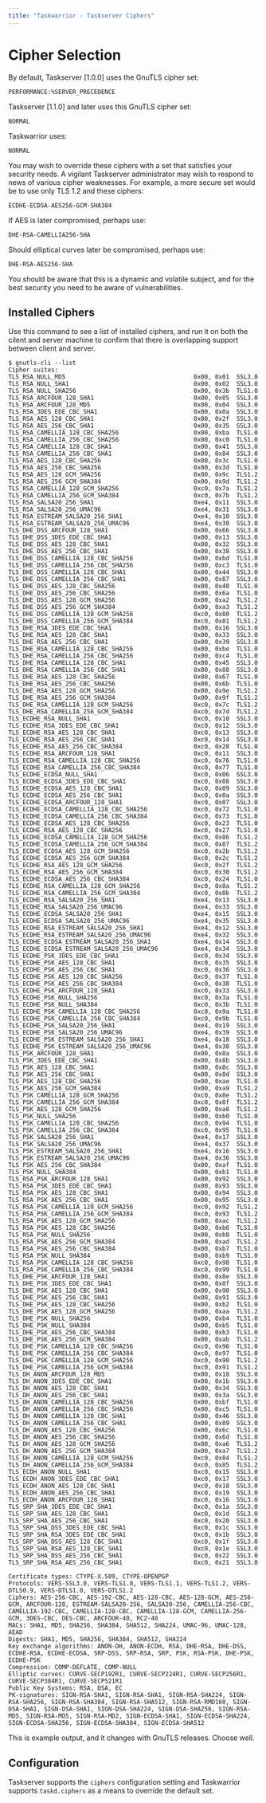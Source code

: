 ```yaml
---
title: "Taskwarrior - Taskserver Ciphers"
---
```



# Cipher Selection

By default, Taskserver [1.0.0] uses the GnuTLS cipher
set:

    PERFORMANCE:%SERVER_PRECEDENCE

Taskserver [1.1.0] and later uses this GnuTLS cipher set:

    NORMAL

Taskwarrior uses:

    NORMAL

You may wish to override these ciphers with a set that satisfies your security
needs. A vigilant Taskserver administrator may wish to respond to news of
various cipher weaknesses. For example, a more secure set would be to use only
TLS 1.2 and these ciphers:

    ECDHE-ECDSA-AES256-GCM-SHA384

If AES is later compromised, perhaps use:

    DHE-RSA-CAMELLIA256-SHA

Should elliptical curves later be compromised, perhaps use:

    DHE-RSA-AES256-SHA

You should be aware that this is a dynamic and volatile subject, and for the
best security you need to be aware of vulnerabilities.


## Installed Ciphers

Use this command to see a list of installed ciphers, and run it on both the
cilent and server machine to confirm that there is overlapping support between
client and server.

    $ gnutls-cli --list
    Cipher suites:
    TLS_RSA_NULL_MD5                                    0x00, 0x01  SSL3.0
    TLS_RSA_NULL_SHA1                                   0x00, 0x02  SSL3.0
    TLS_RSA_NULL_SHA256                                 0x00, 0x3b  TLS1.0
    TLS_RSA_ARCFOUR_128_SHA1                            0x00, 0x05  SSL3.0
    TLS_RSA_ARCFOUR_128_MD5                             0x00, 0x04  SSL3.0
    TLS_RSA_3DES_EDE_CBC_SHA1                           0x00, 0x0a  SSL3.0
    TLS_RSA_AES_128_CBC_SHA1                            0x00, 0x2f  SSL3.0
    TLS_RSA_AES_256_CBC_SHA1                            0x00, 0x35  SSL3.0
    TLS_RSA_CAMELLIA_128_CBC_SHA256                     0x00, 0xba  TLS1.0
    TLS_RSA_CAMELLIA_256_CBC_SHA256                     0x00, 0xc0  TLS1.0
    TLS_RSA_CAMELLIA_128_CBC_SHA1                       0x00, 0x41  SSL3.0
    TLS_RSA_CAMELLIA_256_CBC_SHA1                       0x00, 0x84  SSL3.0
    TLS_RSA_AES_128_CBC_SHA256                          0x00, 0x3c  TLS1.0
    TLS_RSA_AES_256_CBC_SHA256                          0x00, 0x3d  TLS1.0
    TLS_RSA_AES_128_GCM_SHA256                          0x00, 0x9c  TLS1.2
    TLS_RSA_AES_256_GCM_SHA384                          0x00, 0x9d  TLS1.2
    TLS_RSA_CAMELLIA_128_GCM_SHA256                     0xc0, 0x7a  TLS1.2
    TLS_RSA_CAMELLIA_256_GCM_SHA384                     0xc0, 0x7b  TLS1.2
    TLS_RSA_SALSA20_256_SHA1                            0xe4, 0x11  SSL3.0
    TLS_RSA_SALSA20_256_UMAC96                          0xe4, 0x31  SSL3.0
    TLS_RSA_ESTREAM_SALSA20_256_SHA1                    0xe4, 0x10  SSL3.0
    TLS_RSA_ESTREAM_SALSA20_256_UMAC96                  0xe4, 0x30  SSL3.0
    TLS_DHE_DSS_ARCFOUR_128_SHA1                        0x00, 0x66  SSL3.0
    TLS_DHE_DSS_3DES_EDE_CBC_SHA1                       0x00, 0x13  SSL3.0
    TLS_DHE_DSS_AES_128_CBC_SHA1                        0x00, 0x32  SSL3.0
    TLS_DHE_DSS_AES_256_CBC_SHA1                        0x00, 0x38  SSL3.0
    TLS_DHE_DSS_CAMELLIA_128_CBC_SHA256                 0x00, 0xbd  TLS1.0
    TLS_DHE_DSS_CAMELLIA_256_CBC_SHA256                 0x00, 0xc3  TLS1.0
    TLS_DHE_DSS_CAMELLIA_128_CBC_SHA1                   0x00, 0x44  SSL3.0
    TLS_DHE_DSS_CAMELLIA_256_CBC_SHA1                   0x00, 0x87  SSL3.0
    TLS_DHE_DSS_AES_128_CBC_SHA256                      0x00, 0x40  TLS1.0
    TLS_DHE_DSS_AES_256_CBC_SHA256                      0x00, 0x6a  TLS1.0
    TLS_DHE_DSS_AES_128_GCM_SHA256                      0x00, 0xa2  TLS1.2
    TLS_DHE_DSS_AES_256_GCM_SHA384                      0x00, 0xa3  TLS1.2
    TLS_DHE_DSS_CAMELLIA_128_GCM_SHA256                 0xc0, 0x80  TLS1.2
    TLS_DHE_DSS_CAMELLIA_256_GCM_SHA384                 0xc0, 0x81  TLS1.2
    TLS_DHE_RSA_3DES_EDE_CBC_SHA1                       0x00, 0x16  SSL3.0
    TLS_DHE_RSA_AES_128_CBC_SHA1                        0x00, 0x33  SSL3.0
    TLS_DHE_RSA_AES_256_CBC_SHA1                        0x00, 0x39  SSL3.0
    TLS_DHE_RSA_CAMELLIA_128_CBC_SHA256                 0x00, 0xbe  TLS1.0
    TLS_DHE_RSA_CAMELLIA_256_CBC_SHA256                 0x00, 0xc4  TLS1.0
    TLS_DHE_RSA_CAMELLIA_128_CBC_SHA1                   0x00, 0x45  SSL3.0
    TLS_DHE_RSA_CAMELLIA_256_CBC_SHA1                   0x00, 0x88  SSL3.0
    TLS_DHE_RSA_AES_128_CBC_SHA256                      0x00, 0x67  TLS1.0
    TLS_DHE_RSA_AES_256_CBC_SHA256                      0x00, 0x6b  TLS1.0
    TLS_DHE_RSA_AES_128_GCM_SHA256                      0x00, 0x9e  TLS1.2
    TLS_DHE_RSA_AES_256_GCM_SHA384                      0x00, 0x9f  TLS1.2
    TLS_DHE_RSA_CAMELLIA_128_GCM_SHA256                 0xc0, 0x7c  TLS1.2
    TLS_DHE_RSA_CAMELLIA_256_GCM_SHA384                 0xc0, 0x7d  TLS1.2
    TLS_ECDHE_RSA_NULL_SHA1                             0xc0, 0x10  SSL3.0
    TLS_ECDHE_RSA_3DES_EDE_CBC_SHA1                     0xc0, 0x12  SSL3.0
    TLS_ECDHE_RSA_AES_128_CBC_SHA1                      0xc0, 0x13  SSL3.0
    TLS_ECDHE_RSA_AES_256_CBC_SHA1                      0xc0, 0x14  SSL3.0
    TLS_ECDHE_RSA_AES_256_CBC_SHA384                    0xc0, 0x28  TLS1.0
    TLS_ECDHE_RSA_ARCFOUR_128_SHA1                      0xc0, 0x11  SSL3.0
    TLS_ECDHE_RSA_CAMELLIA_128_CBC_SHA256               0xc0, 0x76  TLS1.0
    TLS_ECDHE_RSA_CAMELLIA_256_CBC_SHA384               0xc0, 0x77  TLS1.0
    TLS_ECDHE_ECDSA_NULL_SHA1                           0xc0, 0x06  SSL3.0
    TLS_ECDHE_ECDSA_3DES_EDE_CBC_SHA1                   0xc0, 0x08  SSL3.0
    TLS_ECDHE_ECDSA_AES_128_CBC_SHA1                    0xc0, 0x09  SSL3.0
    TLS_ECDHE_ECDSA_AES_256_CBC_SHA1                    0xc0, 0x0a  SSL3.0
    TLS_ECDHE_ECDSA_ARCFOUR_128_SHA1                    0xc0, 0x07  SSL3.0
    TLS_ECDHE_ECDSA_CAMELLIA_128_CBC_SHA256             0xc0, 0x72  TLS1.0
    TLS_ECDHE_ECDSA_CAMELLIA_256_CBC_SHA384             0xc0, 0x73  TLS1.0
    TLS_ECDHE_ECDSA_AES_128_CBC_SHA256                  0xc0, 0x23  TLS1.0
    TLS_ECDHE_RSA_AES_128_CBC_SHA256                    0xc0, 0x27  TLS1.0
    TLS_ECDHE_ECDSA_CAMELLIA_128_GCM_SHA256             0xc0, 0x86  TLS1.2
    TLS_ECDHE_ECDSA_CAMELLIA_256_GCM_SHA384             0xc0, 0x87  TLS1.2
    TLS_ECDHE_ECDSA_AES_128_GCM_SHA256                  0xc0, 0x2b  TLS1.2
    TLS_ECDHE_ECDSA_AES_256_GCM_SHA384                  0xc0, 0x2c  TLS1.2
    TLS_ECDHE_RSA_AES_128_GCM_SHA256                    0xc0, 0x2f  TLS1.2
    TLS_ECDHE_RSA_AES_256_GCM_SHA384                    0xc0, 0x30  TLS1.2
    TLS_ECDHE_ECDSA_AES_256_CBC_SHA384                  0xc0, 0x24  TLS1.0
    TLS_ECDHE_RSA_CAMELLIA_128_GCM_SHA256               0xc0, 0x8a  TLS1.2
    TLS_ECDHE_RSA_CAMELLIA_256_GCM_SHA384               0xc0, 0x8b  TLS1.2
    TLS_ECDHE_RSA_SALSA20_256_SHA1                      0xe4, 0x13  SSL3.0
    TLS_ECDHE_RSA_SALSA20_256_UMAC96                    0xe4, 0x33  SSL3.0
    TLS_ECDHE_ECDSA_SALSA20_256_SHA1                    0xe4, 0x15  SSL3.0
    TLS_ECDHE_ECDSA_SALSA20_256_UMAC96                  0xe4, 0x35  SSL3.0
    TLS_ECDHE_RSA_ESTREAM_SALSA20_256_SHA1              0xe4, 0x12  SSL3.0
    TLS_ECDHE_RSA_ESTREAM_SALSA20_256_UMAC96            0xe4, 0x32  SSL3.0
    TLS_ECDHE_ECDSA_ESTREAM_SALSA20_256_SHA1            0xe4, 0x14  SSL3.0
    TLS_ECDHE_ECDSA_ESTREAM_SALSA20_256_UMAC96          0xe4, 0x34  SSL3.0
    TLS_ECDHE_PSK_3DES_EDE_CBC_SHA1                     0xc0, 0x34  SSL3.0
    TLS_ECDHE_PSK_AES_128_CBC_SHA1                      0xc0, 0x35  SSL3.0
    TLS_ECDHE_PSK_AES_256_CBC_SHA1                      0xc0, 0x36  SSL3.0
    TLS_ECDHE_PSK_AES_128_CBC_SHA256                    0xc0, 0x37  TLS1.0
    TLS_ECDHE_PSK_AES_256_CBC_SHA384                    0xc0, 0x38  TLS1.0
    TLS_ECDHE_PSK_ARCFOUR_128_SHA1                      0xc0, 0x33  SSL3.0
    TLS_ECDHE_PSK_NULL_SHA256                           0xc0, 0x3a  TLS1.0
    TLS_ECDHE_PSK_NULL_SHA384                           0xc0, 0x3b  TLS1.0
    TLS_ECDHE_PSK_CAMELLIA_128_CBC_SHA256               0xc0, 0x9a  TLS1.0
    TLS_ECDHE_PSK_CAMELLIA_256_CBC_SHA384               0xc0, 0x9b  TLS1.0
    TLS_ECDHE_PSK_SALSA20_256_SHA1                      0xe4, 0x19  SSL3.0
    TLS_ECDHE_PSK_SALSA20_256_UMAC96                    0xe4, 0x39  SSL3.0
    TLS_ECDHE_PSK_ESTREAM_SALSA20_256_SHA1              0xe4, 0x18  SSL3.0
    TLS_ECDHE_PSK_ESTREAM_SALSA20_256_UMAC96            0xe4, 0x38  SSL3.0
    TLS_PSK_ARCFOUR_128_SHA1                            0x00, 0x8a  SSL3.0
    TLS_PSK_3DES_EDE_CBC_SHA1                           0x00, 0x8b  SSL3.0
    TLS_PSK_AES_128_CBC_SHA1                            0x00, 0x8c  SSL3.0
    TLS_PSK_AES_256_CBC_SHA1                            0x00, 0x8d  SSL3.0
    TLS_PSK_AES_128_CBC_SHA256                          0x00, 0xae  TLS1.0
    TLS_PSK_AES_256_GCM_SHA384                          0x00, 0xa9  TLS1.2
    TLS_PSK_CAMELLIA_128_GCM_SHA256                     0xc0, 0x8e  TLS1.2
    TLS_PSK_CAMELLIA_256_GCM_SHA384                     0xc0, 0x8f  TLS1.2
    TLS_PSK_AES_128_GCM_SHA256                          0x00, 0xa8  TLS1.2
    TLS_PSK_NULL_SHA256                                 0x00, 0xb0  TLS1.0
    TLS_PSK_CAMELLIA_128_CBC_SHA256                     0xc0, 0x94  TLS1.0
    TLS_PSK_CAMELLIA_256_CBC_SHA384                     0xc0, 0x95  TLS1.0
    TLS_PSK_SALSA20_256_SHA1                            0xe4, 0x17  SSL3.0
    TLS_PSK_SALSA20_256_UMAC96                          0xe4, 0x37  SSL3.0
    TLS_PSK_ESTREAM_SALSA20_256_SHA1                    0xe4, 0x16  SSL3.0
    TLS_PSK_ESTREAM_SALSA20_256_UMAC96                  0xe4, 0x36  SSL3.0
    TLS_PSK_AES_256_CBC_SHA384                          0x00, 0xaf  TLS1.0
    TLS_PSK_NULL_SHA384                                 0x00, 0xb1  TLS1.0
    TLS_RSA_PSK_ARCFOUR_128_SHA1                        0x00, 0x92  SSL3.0
    TLS_RSA_PSK_3DES_EDE_CBC_SHA1                       0x00, 0x93  SSL3.0
    TLS_RSA_PSK_AES_128_CBC_SHA1                        0x00, 0x94  SSL3.0
    TLS_RSA_PSK_AES_256_CBC_SHA1                        0x00, 0x95  SSL3.0
    TLS_RSA_PSK_CAMELLIA_128_GCM_SHA256                 0xc0, 0x92  TLS1.2
    TLS_RSA_PSK_CAMELLIA_256_GCM_SHA384                 0xc0, 0x93  TLS1.2
    TLS_RSA_PSK_AES_128_GCM_SHA256                      0x00, 0xac  TLS1.2
    TLS_RSA_PSK_AES_128_CBC_SHA256                      0x00, 0xb6  TLS1.0
    TLS_RSA_PSK_NULL_SHA256                             0x00, 0xb8  TLS1.0
    TLS_RSA_PSK_AES_256_GCM_SHA384                      0x00, 0xad  TLS1.2
    TLS_RSA_PSK_AES_256_CBC_SHA384                      0x00, 0xb7  TLS1.0
    TLS_RSA_PSK_NULL_SHA384                             0x00, 0xb9  TLS1.0
    TLS_RSA_PSK_CAMELLIA_128_CBC_SHA256                 0xc0, 0x98  TLS1.0
    TLS_RSA_PSK_CAMELLIA_256_CBC_SHA384                 0xc0, 0x99  TLS1.0
    TLS_DHE_PSK_ARCFOUR_128_SHA1                        0x00, 0x8e  SSL3.0
    TLS_DHE_PSK_3DES_EDE_CBC_SHA1                       0x00, 0x8f  SSL3.0
    TLS_DHE_PSK_AES_128_CBC_SHA1                        0x00, 0x90  SSL3.0
    TLS_DHE_PSK_AES_256_CBC_SHA1                        0x00, 0x91  SSL3.0
    TLS_DHE_PSK_AES_128_CBC_SHA256                      0x00, 0xb2  TLS1.0
    TLS_DHE_PSK_AES_128_GCM_SHA256                      0x00, 0xaa  TLS1.2
    TLS_DHE_PSK_NULL_SHA256                             0x00, 0xb4  TLS1.0
    TLS_DHE_PSK_NULL_SHA384                             0x00, 0xb5  TLS1.0
    TLS_DHE_PSK_AES_256_CBC_SHA384                      0x00, 0xb3  TLS1.0
    TLS_DHE_PSK_AES_256_GCM_SHA384                      0x00, 0xab  TLS1.2
    TLS_DHE_PSK_CAMELLIA_128_CBC_SHA256                 0xc0, 0x96  TLS1.0
    TLS_DHE_PSK_CAMELLIA_256_CBC_SHA384                 0xc0, 0x97  TLS1.0
    TLS_DHE_PSK_CAMELLIA_128_GCM_SHA256                 0xc0, 0x90  TLS1.2
    TLS_DHE_PSK_CAMELLIA_256_GCM_SHA384                 0xc0, 0x91  TLS1.2
    TLS_DH_ANON_ARCFOUR_128_MD5                         0x00, 0x18  SSL3.0
    TLS_DH_ANON_3DES_EDE_CBC_SHA1                       0x00, 0x1b  SSL3.0
    TLS_DH_ANON_AES_128_CBC_SHA1                        0x00, 0x34  SSL3.0
    TLS_DH_ANON_AES_256_CBC_SHA1                        0x00, 0x3a  SSL3.0
    TLS_DH_ANON_CAMELLIA_128_CBC_SHA256                 0x00, 0xbf  TLS1.0
    TLS_DH_ANON_CAMELLIA_256_CBC_SHA256                 0x00, 0xc5  TLS1.0
    TLS_DH_ANON_CAMELLIA_128_CBC_SHA1                   0x00, 0x46  SSL3.0
    TLS_DH_ANON_CAMELLIA_256_CBC_SHA1                   0x00, 0x89  SSL3.0
    TLS_DH_ANON_AES_128_CBC_SHA256                      0x00, 0x6c  TLS1.0
    TLS_DH_ANON_AES_256_CBC_SHA256                      0x00, 0x6d  TLS1.0
    TLS_DH_ANON_AES_128_GCM_SHA256                      0x00, 0xa6  TLS1.2
    TLS_DH_ANON_AES_256_GCM_SHA384                      0x00, 0xa7  TLS1.2
    TLS_DH_ANON_CAMELLIA_128_GCM_SHA256                 0xc0, 0x84  TLS1.2
    TLS_DH_ANON_CAMELLIA_256_GCM_SHA384                 0xc0, 0x85  TLS1.2
    TLS_ECDH_ANON_NULL_SHA1                             0xc0, 0x15  SSL3.0
    TLS_ECDH_ANON_3DES_EDE_CBC_SHA1                     0xc0, 0x17  SSL3.0
    TLS_ECDH_ANON_AES_128_CBC_SHA1                      0xc0, 0x18  SSL3.0
    TLS_ECDH_ANON_AES_256_CBC_SHA1                      0xc0, 0x19  SSL3.0
    TLS_ECDH_ANON_ARCFOUR_128_SHA1                      0xc0, 0x16  SSL3.0
    TLS_SRP_SHA_3DES_EDE_CBC_SHA1                       0xc0, 0x1a  SSL3.0
    TLS_SRP_SHA_AES_128_CBC_SHA1                        0xc0, 0x1d  SSL3.0
    TLS_SRP_SHA_AES_256_CBC_SHA1                        0xc0, 0x20  SSL3.0
    TLS_SRP_SHA_DSS_3DES_EDE_CBC_SHA1                   0xc0, 0x1c  SSL3.0
    TLS_SRP_SHA_RSA_3DES_EDE_CBC_SHA1                   0xc0, 0x1b  SSL3.0
    TLS_SRP_SHA_DSS_AES_128_CBC_SHA1                    0xc0, 0x1f  SSL3.0
    TLS_SRP_SHA_RSA_AES_128_CBC_SHA1                    0xc0, 0x1e  SSL3.0
    TLS_SRP_SHA_DSS_AES_256_CBC_SHA1                    0xc0, 0x22  SSL3.0
    TLS_SRP_SHA_RSA_AES_256_CBC_SHA1                    0xc0, 0x21  SSL3.0

    Certificate types: CTYPE-X.509, CTYPE-OPENPGP
    Protocols: VERS-SSL3.0, VERS-TLS1.0, VERS-TLS1.1, VERS-TLS1.2, VERS-DTLS0.9, VERS-DTLS1.0, VERS-DTLS1.2
    Ciphers: AES-256-CBC, AES-192-CBC, AES-128-CBC, AES-128-GCM, AES-256-GCM, ARCFOUR-128, ESTREAM-SALSA20-256, SALSA20-256, CAMELLIA-256-CBC, CAMELLIA-192-CBC, CAMELLIA-128-CBC, CAMELLIA-128-GCM, CAMELLIA-256-GCM, 3DES-CBC, DES-CBC, ARCFOUR-40, RC2-40
    MACs: SHA1, MD5, SHA256, SHA384, SHA512, SHA224, UMAC-96, UMAC-128, AEAD
    Digests: SHA1, MD5, SHA256, SHA384, SHA512, SHA224
    Key exchange algorithms: ANON-DH, ANON-ECDH, RSA, DHE-RSA, DHE-DSS, ECDHE-RSA, ECDHE-ECDSA, SRP-DSS, SRP-RSA, SRP, PSK, RSA-PSK, DHE-PSK, ECDHE-PSK
    Compression: COMP-DEFLATE, COMP-NULL
    Elliptic curves: CURVE-SECP192R1, CURVE-SECP224R1, CURVE-SECP256R1, CURVE-SECP384R1, CURVE-SECP521R1
    Public Key Systems: RSA, DSA, EC
    PK-signatures: SIGN-RSA-SHA1, SIGN-RSA-SHA1, SIGN-RSA-SHA224, SIGN-RSA-SHA256, SIGN-RSA-SHA384, SIGN-RSA-SHA512, SIGN-RSA-RMD160, SIGN-DSA-SHA1, SIGN-DSA-SHA1, SIGN-DSA-SHA224, SIGN-DSA-SHA256, SIGN-RSA-MD5, SIGN-RSA-MD5, SIGN-RSA-MD2, SIGN-ECDSA-SHA1, SIGN-ECDSA-SHA224, SIGN-ECDSA-SHA256, SIGN-ECDSA-SHA384, SIGN-ECDSA-SHA512

This is example output, and it changes with GnuTLS releases. Choose well.


## Configuration

Taskserver supports the `ciphers` configuration setting and Taskwarrior supports
`taskd.ciphers` as a means to override the default set.
